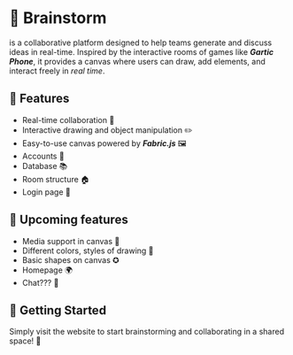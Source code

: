 # 🎨 Brainstorm 

is a collaborative platform designed to help teams generate and discuss ideas in real-time. Inspired by the interactive rooms of games like ***Gartic Phone***, it provides a canvas where users can draw, add elements, and interact freely in *real time*.

## 🚀 Features

 - Real-time collaboration 🤝
 - Interactive drawing and object manipulation ✏️
 - Easy-to-use canvas powered by ***Fabric.js*** 🖼️
 - Accounts 👤
 - Database 📚
 - Room structure 🏠
 - Login page 🔑
   
## 🔮 Upcoming features
- Media support in canvas 🎥
- Different colors, styles of drawing 🎨
- Basic shapes on canvas ✪
- Homepage 🌍
- Chat??? 💬

## 🎉 Getting Started

Simply visit the website to start brainstorming and collaborating in a shared space! 🚀
